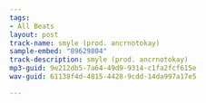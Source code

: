 ```yaml
---
tags:
- All Beats
layout: post
track-name: smyle (prod. ancrnotokay)
sample-embed: "89629804"
track-description: smyle (prod. ancrnotokay)
mp3-guid: 9e212db5-7a64-49d9-9314-c1fa2fcf615e
wav-guid: 61138f4d-4815-4428-9cdd-14da997a17e5

---
```


